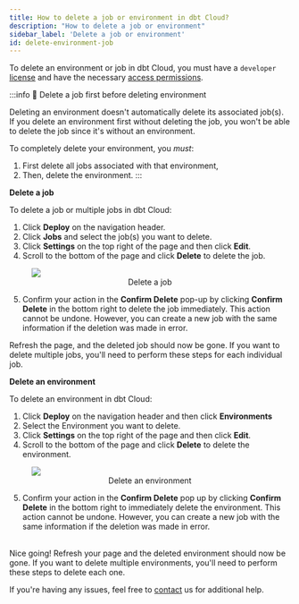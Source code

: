 ```yaml
---
title: How to delete a job or environment in dbt Cloud?
description: "How to delete a job or environment"
sidebar_label: 'Delete a job or environment'
id: delete-environment-job
--- 
```



To delete an environment or job in dbt Cloud, you must have a `developer` [license](/docs/collaborate/manage-access/seats-and-users) and have the necessary [access permissions](/docs/collaborate/manage-access/about-access). 

:::info 📌 Delete a job first before deleting environment

Deleting an environment doesn't automatically delete its associated job(s). If you delete an environment first without deleting the job, you won't be able to delete the job since it's without an environment. 

To completely delete your environment, you _must_:
1. First delete all jobs associated with that environment,
2. Then, delete the environment. 
:::

**Delete a job**

To delete a job or multiple jobs in dbt Cloud:

1. Click **Deploy** on the navigation header.
2. Click **Jobs** and select the job(s) you want to delete. 
3. Click **Settings** on the top right of the page and then click **Edit**.
4. Scroll to the bottom of the page and click **Delete** to delete the job. <br />

<figure>
<img src="/img/docs/dbt-cloud/cloud-configuring-dbt-cloud/delete-job.jpg"/>
<figcaption align = "center">Delete a job</figcaption>
</figure>

5. Confirm your action in the **Confirm Delete** pop-up by clicking **Confirm Delete** in the bottom right to delete the job immediately. This action cannot be undone. However, you can create a new job with the same information if the deletion was made in error. 

Refresh the page, and the deleted job should now be gone. If you want to delete multiple jobs, you'll need to perform these steps for each individual job. 

**Delete an environment**

To delete an environment in dbt Cloud:

1. Click **Deploy** on the navigation header and then click **Environments** 
2. Select the Environment you want to delete. 
3. Click **Settings** on the top right of the page and then click **Edit**.
4. Scroll to the bottom of the page and click **Delete** to delete the environment. <br />

<figure>
<img src="/img/docs/dbt-cloud/cloud-configuring-dbt-cloud/delete-environment.jpg"/>
<figcaption align = "center">Delete an environment</figcaption>
</figure>

5. Confirm your action in the **Confirm Delete** pop up by clicking **Confirm Delete** in the bottom right to immediately delete the environment. This action cannot be undone. However, you can create a new job with the same information if the deletion was made in error. <br /><br />


Nice going! Refresh your page and the deleted environment should now be gone. If you want to delete multiple environments, you'll need to perform these steps to delete each one. 

If you're having any issues, feel free to [contact](mailto:support@getdbt.com) us for additional help.